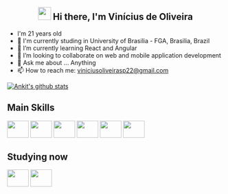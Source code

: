 <div align="center">

<h2><img src="https://raw.githubusercontent.com/iampavangandhi/iampavangandhi/master/gifs/Hi.gif" width="30px"> Hi there, I'm Vinícius de Oliveira </h2>
</div>

- I'm 21 years old
- 🏫 I'm currently studing in University of Brasilia - FGA, Brasilia, Brazil
- 🌱 I’m currently learning React and Angular
- 👯 I’m looking to collaborate on web and mobile application development
- 💬 Ask me about ... Anything
- 📫 How to reach me: viniciusoliveirasp22@gmail.com

<a href="https://github.com/ViniciussdeOliveira">
 <img align="center" src="https://github-readme-stats.vercel.app/api?username=ViniciussdeOliveira&show_icons=true&theme=dracula&line_height=30" alt="Ankit's github stats"/>
</a>
<!-- <a href="https://github.com/ViniciussdeOliveira">
  <img align="center" src="https://github-readme-stats.vercel.app/api/top-langs/?username=ViniciussdeOliveira&theme=dracula">
</a> -->

## Main Skills
<div style="display: inline_block">
  <img height="40" width="50" src="https://cdn.jsdelivr.net/gh/devicons/devicon/icons/html5/html5-original.svg" />
  <img height="40" width="50" src="https://cdn.jsdelivr.net/gh/devicons/devicon/icons/css3/css3-original.svg" />
  <img height="40" width="50" src="https://cdn.jsdelivr.net/gh/devicons/devicon/icons/javascript/javascript-original.svg" />
  <img height="40" width="50" src="https://cdn.jsdelivr.net/gh/devicons/devicon/icons/python/python-original.svg" />
  <img height="40" width="50" src="https://cdn.jsdelivr.net/gh/devicons/devicon/icons/c/c-original.svg" />
  <img height="40" width="50" src="https://cdn.jsdelivr.net/gh/devicons/devicon/icons/git/git-original.svg" />
</div>

## Studying now
<div style="display: inline_block">
  <img height="40" width="50" src="https://cdn.jsdelivr.net/gh/devicons/devicon/icons/angularjs/angularjs-original.svg" />
  <img height="40" width="50" src="https://cdn.jsdelivr.net/gh/devicons/devicon/icons/react/react-original-wordmark.svg" />
</div>
